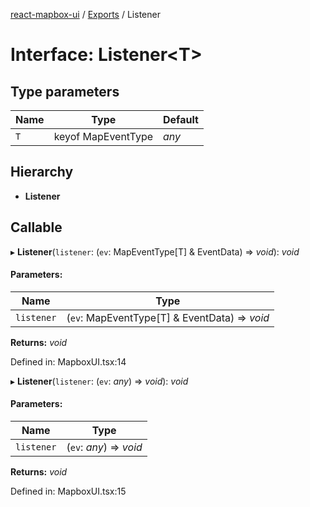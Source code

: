 [react-mapbox-ui](../README.md) / [Exports](../modules.md) / Listener

# Interface: Listener<T\>

## Type parameters

Name | Type | Default |
------ | ------ | ------ |
`T` | keyof MapEventType | *any* |

## Hierarchy

* **Listener**

## Callable

▸ **Listener**(`listener`: (`ev`: MapEventType[T] & EventData) => *void*): *void*

#### Parameters:

Name | Type |
------ | ------ |
`listener` | (`ev`: MapEventType[T] & EventData) => *void* |

**Returns:** *void*

Defined in: MapboxUI.tsx:14

▸ **Listener**(`listener`: (`ev`: *any*) => *void*): *void*

#### Parameters:

Name | Type |
------ | ------ |
`listener` | (`ev`: *any*) => *void* |

**Returns:** *void*

Defined in: MapboxUI.tsx:15
